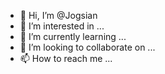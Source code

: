- 👋 Hi, I’m @Jogsian
- 👀 I’m interested in ...
- 🌱 I’m currently learning ...
- 💞️ I’m looking to collaborate on ...
- 📫 How to reach me ...

<!---
Jogsian/Jogsian is a ✨ special ✨ repository because its `README.md` (this file) appears on your GitHub profile.
You can click the Preview link to take a look at your changes.
--->

